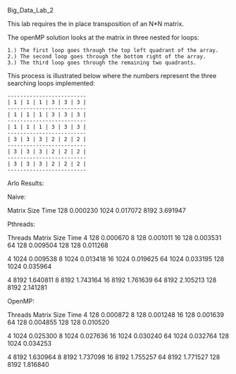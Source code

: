 Big_Data_Lab_2

This lab requires the in place transposition of an N*N matrix.

The openMP solution looks at the matrix in three nested for loops:

	1.) The first loop goes through the top left quadrant of the array.
	2.) The second loop goes through the bottom right of the array.
	3.) The third loop goes through the remaining two quadrants.

This process is illustrated below where the numbers represent the three searching loops implemented:

	-------------------------
	| 1 | 1 | 1 | 3 | 3 | 3 | 
	-------------------------
	| 1 | 1 | 1 | 3 | 3 | 3 | 
	-------------------------
	| 1 | 1 | 1 | 3 | 3 | 3 |
	-------------------------
	| 3 | 3 | 3 | 2 | 2 | 2 |
	-------------------------
	| 3 | 3 | 3 | 2 | 2 | 2 |
	-------------------------
	| 3 | 3 | 3 | 2 | 2 | 2 |
	-------------------------

Arlo Results:

Naive:

Matrix Size   Time 
128        0.000230
1024       0.017072 
8192       3.691947



Pthreads: 

Threads   Matrix Size   Time
4            128        0.000670
8            128        0.001011
16           128        0.003531
64           128        0.009504
128          128        0.011268

4            1024       0.009538
8            1024       0.013418
16           1024       0.019625
64           1024       0.033195
128          1024       0.035964

4            8192       1.640811 
8            8192       1.743164
16           8192       1.761639
64           8192       2.105213
128          8192       2.141281


OpenMP: 

Threads   Matrix Size   Time
4            128        0.000872
8            128        0.001248
16           128        0.001639
64           128        0.004855 
128          128        0.010520 

4            1024       0.025300 
8            1024       0.027636
16           1024       0.030240
64           1024       0.032764
128          1024       0.034253

4            8192       1.630964
8            8192       1.737098
16           8192       1.755257 
64           8192       1.771527 
128          8192       1.816840


















